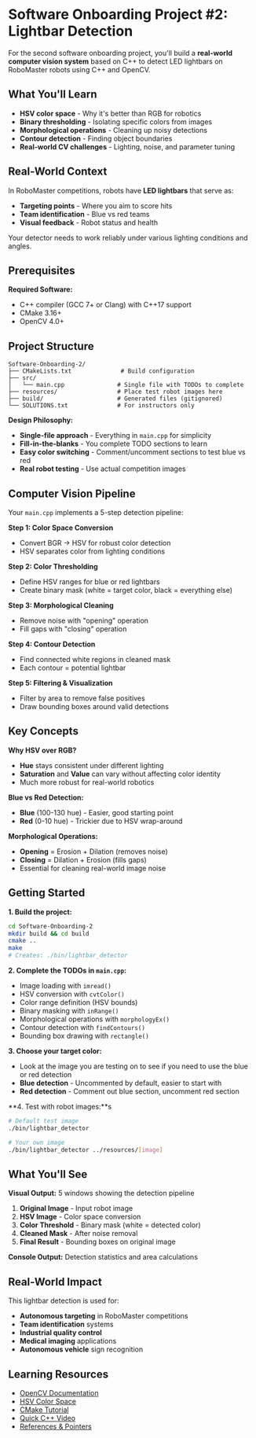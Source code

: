 # Software Onboarding Project #2: Lightbar Detection

For the second software onboarding project, you'll build a **real-world computer vision system** based on C++ to detect LED lightbars on RoboMaster robots using C++ and OpenCV.

## What You'll Learn

- **HSV color space** - Why it's better than RGB for robotics
- **Binary thresholding** - Isolating specific colors from images  
- **Morphological operations** - Cleaning up noisy detections
- **Contour detection** - Finding object boundaries
- **Real-world CV challenges** - Lighting, noise, and parameter tuning

## Real-World Context
In RoboMaster competitions, robots have **LED lightbars** that serve as:
- **Targeting points** - Where you aim to score hits
- **Team identification** - Blue vs red teams
- **Visual feedback** - Robot status and health

Your detector needs to work reliably under various lighting conditions and angles.

## Prerequisites

**Required Software:**
- C++ compiler (GCC 7+ or Clang) with C++17 support
- CMake 3.16+
- OpenCV 4.0+

## Project Structure

```
Software-Onboarding-2/
├── CMakeLists.txt              # Build configuration
├── src/
│   └── main.cpp               # Single file with TODOs to complete
├── resources/                 # Place test robot images here
├── build/                     # Generated files (gitignored)
└── SOLUTIONS.txt              # For instructors only
```

**Design Philosophy:**
- **Single-file approach** - Everything in `main.cpp` for simplicity
- **Fill-in-the-blanks** - You complete TODO sections to learn
- **Easy color switching** - Comment/uncomment sections to test blue vs red
- **Real robot testing** - Use actual competition images

## Computer Vision Pipeline

Your `main.cpp` implements a 5-step detection pipeline:

**Step 1: Color Space Conversion**
- Convert BGR → HSV for robust color detection
- HSV separates color from lighting conditions

**Step 2: Color Thresholding** 
- Define HSV ranges for blue or red lightbars
- Create binary mask (white = target color, black = everything else)

**Step 3: Morphological Cleaning**
- Remove noise with "opening" operation
- Fill gaps with "closing" operation

**Step 4: Contour Detection**
- Find connected white regions in cleaned mask
- Each contour = potential lightbar

**Step 5: Filtering & Visualization**
- Filter by area to remove false positives
- Draw bounding boxes around valid detections

## Key Concepts

**Why HSV over RGB?**
- **Hue** stays consistent under different lighting
- **Saturation** and **Value** can vary without affecting color identity
- Much more robust for real-world robotics

**Blue vs Red Detection:**
- **Blue** (100-130 hue) - Easier, good starting point
- **Red** (0-10 hue) - Trickier due to HSV wrap-around

**Morphological Operations:**
- **Opening** = Erosion + Dilation (removes noise)
- **Closing** = Dilation + Erosion (fills gaps)
- Essential for cleaning real-world image noise

## Getting Started

**1. Build the project:**
```bash
cd Software-Onboarding-2
mkdir build && cd build
cmake ..
make
# Creates: ./bin/lightbar_detector
```

**2. Complete the TODOs in `main.cpp`:**
- Image loading with `imread()`
- HSV conversion with `cvtColor()`
- Color range definition (HSV bounds)
- Binary masking with `inRange()`
- Morphological operations with `morphologyEx()`
- Contour detection with `findContours()`
- Bounding box drawing with `rectangle()`

**3. Choose your target color:**
- Look at the image you are testing on to see if you need to use the blue or red detection
- **Blue detection** - Uncommented by default, easier to start with
- **Red detection** - Comment out blue section, uncomment red section

**4. Test with robot images:**s
```bash
# Default test image
./bin/lightbar_detector

# Your own image
./bin/lightbar_detector ../resources/[image]
```

## What You'll See

**Visual Output:** 5 windows showing the detection pipeline
1. **Original Image** - Input robot image
2. **HSV Image** - Color space conversion
3. **Color Threshold** - Binary mask (white = detected color)
4. **Cleaned Mask** - After noise removal
5. **Final Result** - Bounding boxes on original image

**Console Output:** Detection statistics and area calculations


## Real-World Impact

This lightbar detection is used for:
- **Autonomous targeting** in RoboMaster competitions
- **Team identification** systems
- **Industrial quality control**
- **Medical imaging** applications
- **Autonomous vehicle** sign recognition

## Learning Resources

- [OpenCV Documentation](https://docs.opencv.org/4.x/index.html)
- [HSV Color Space](https://opencv.org/blog/color-spaces-in-opencv/)
- [CMake Tutorial](https://cmake.org/cmake/help/latest/guide/tutorial/)
- [Quick C++ Video](https://www.youtube.com/watch?v=MNeX4EGtR5Y)
- [References & Pointers](https://www.youtube.com/watch?v=sxHng1iufQE)
